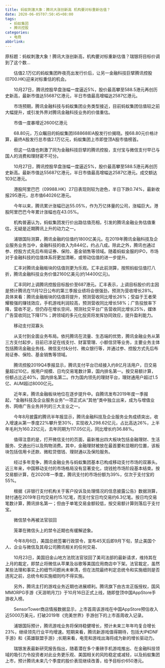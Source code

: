 ```yaml
---
title: 蚂蚁刺激大象：腾讯大涨创新高 机构要对标重新估值？
date: 2020-06-05T07:50:45+08:00
tags:
  - 蚂蚁集团
  - 腾讯控股
categories:
  - 电商
abbrlink:
---
```


原标题：蚂蚁刺激大象！腾讯大涨创新高，机构要对标重新估值？瑞银将目标价调到了这个数…　　

　　估值2.1万亿的蚂蚁集团昨夜亮出发行价后，让另一金融科技巨擘腾讯控股(0700.HK)迎来对标重估的机会。

　　10月27日，腾讯控股早盘涨幅一度逼近5%，股价最高攀至588.5港元再创历史新高，最新市值达55687亿港元，半日市值最高增幅达2587亿港元。

　　市场预期，腾讯金融科技与蚂蚁集团业务类型接近，目前蚂蚁集团估值较之前大幅提升，或引发外界对腾讯金融科技业务的价值重估。

　　市值一度暴增近2600亿港元

　　68.80元，万众瞩目的蚂蚁集团(688688)A股发行价揭晓。按68.80元价格计算，最终A股发行总市值2.1万亿元，蚂蚁集团上市即登顶A股市值榜首。

　　但这一估值也刺激了同为金融科技巨擘的腾讯控股，支付宝与微信支付早已与国人的消费和理财密不可分。

　　10月27日，腾讯控股早盘涨幅一度逼近5%，股价最高攀至588.5港元再创历史新高。最新市值达55687亿港元，半日市值最高增幅达2587亿港元。成交额达103亿港元。

　　港股阿里巴巴（09988.HK）27日表现则较为逊色，半日下跌0.74%，最新收报295港元，总市值64026亿港元。

　　今年以来，腾讯累计涨幅已达55.05%，作为万亿体量的公司，涨幅巨大。港股阿里巴巴今年累计涨幅也在43.05%。

　　机构普遍认为，蚂蚁集团发行价出路估值亮相，引发的腾讯金融业务估值重估，无疑是近期腾讯上升的动力之一。

　　浦银国际测算，腾讯金融的估值约1800亿美元。在2019年腾讯金融科技及企业服务业务当中，金融科技的收入为844亿，约占八成。除此之外，腾讯也通过参、控股方式先后布局证券、保险、基金销售等领域。随着蚂蚁金服的IPO，市场对于金融科技的估值体系将更加清晰，或带动估值的进一步提升。

　　汇丰对腾讯金融板块的估值则更为乐观。汇丰此前测算，按照蚂蚁估值打八折，腾讯金融科技业务价值2160亿美元(约14400亿元)。

　　汇丰同时上调腾讯控股目标股价至687港元。汇丰表示，上调目标股价的主因是预计腾讯在11月12日公布的第三季报业绩将会很强劲，预测为营收增长28%。具体来看：腾讯金融板块的估值将提升，预测营收同比增长26%；受益于王者荣耀极强的赚钱效应，手机游戏利润较高，预测营收同比增长58%；广告投放率下降，营收不足，但仍存在增长空间，预测社交平台广告营收同比增长25%，媒体广告营收同比下降17%；跨领域的多元化投资将发挥协同效应，提升盈利能力。

　　移动支付双寡头

　　从支付到全面业务布局。依托腾讯在流量、生态端的优势，腾讯金融业务从第三方支付起步，目前已涉足在线支付、财富管理、小额信贷等业务，主要业务主体包括腾讯金融业务线、微信支付&amp;分付、微众银行等，并通过参、控股方式先后布局证券、保险、基金销售等领域。

　　腾讯控股2019Q4季报显示，腾讯支付平台已经接入约8亿月活用户，日交易量超过10亿，按用户规模、日均交易笔数计算，国内排名第一。按交易额计算，份额占比近40%，国内排名第二。作为国内领先的理财平台，理财通用户超过1.5亿、AUM超过8000亿元。

　　近年来，腾讯金融板块地位在逐步提升中。自腾讯发布2019年度一季报起，“金融科技及企业服务业务”一项正式从“其他”类中独立出来，成为与增值业务、网络广告业务并列的三大主业之一。

　　今年8月披露的腾讯半年报显示，腾讯金融科技及企业服务业务成绩突出，收入增速从第一季度22%攀升至30%，实现收入298.62亿元，占比高达26%，上半年毛利为160.22亿元，去年同期为117.05亿元，同比增长约36.88%。

　　值得注意的是，打开微信支付的页面，最新推出四大板块包括金融理财、生活服务、交通出行以及购物消费。其中，金融理财被放在最首要和显眼的位置，该板块包括信用卡还款、微粒贷借钱、理财通以及保险服务。

　　经过多年竞争，腾讯金融业务与蚂蚁集团基本已构成移动支付市场的双寡头。近三年来，中国移动支付的市场格局没有显著变化，烧钱抢市场阶段基本结束。按交易额计算，在2020年一季度，腾讯支付的市场份额为39%，仅次于支付宝的55%。

　　根据《非银行支付机构关于客户投诉及处理情况的信息披露公告》数据测算，财付通在2019年日均交易约15.1亿笔，而支付宝日均交易约6.3亿笔。按日均交易笔数计算，腾讯排名第一；但由于单笔交易金额较低，按交易额计算则落后于支付宝。

　　微信禁令再被法官驳回

　　笼罩在微信头上的禁令近期也有缓解迹象。

　　今年8月6日，美国总统签署行政禁令，宣布45天后即9月下旬，禁止美国个人、企业与微信及其母公司腾讯相关的任何交易、

　　10月23日，美国旧金山地方法院法官驳回了美司法部的最新请求，维持其在上月的裁定，即禁止将微信从苹果及谷歌等美国应用商店中下架。法官裁定，虽然某些法理和事实上的细节问题尚未审清，但在法院最终判定总统令和实施细则是否违宪之前，总统令和实施细则均不得实施。

　　另外，腾讯主打的游戏业务近期也进展顺利。腾讯旗下由古龙正版授权，国风MMORPG手游《天涯明月刀》于10月16日正式上线，随即登顶中国AppStore手游收入榜。

　　SensorTower商店情报数据显示，上市首周该游戏在中国AppStore预估收入近5000万美元，打破2019年《完美世界》手游创下的上市首周收入记录。

　　浦银国际预计，腾讯游戏业务将保持稳健增长，预计未来三年年均复合增长23%，继续领先行业平均增速。短期来看，腾讯新游戏值得期待，包括大IP《DNF手游》和《英雄联盟手游》;长期来看，电竞和游戏出海将成为新的增长驱动力。

　　瑞银发表最新研究报告指出，随着潜在多个重磅手机游戏推出、在金融科技领域的吸引力令投资者对此业务更乐观、美国相关的风险稳定或减轻，以及蚂蚁集团上市，预计腾讯未来几个季度的股价表现继续改善，给予目标价650港元。